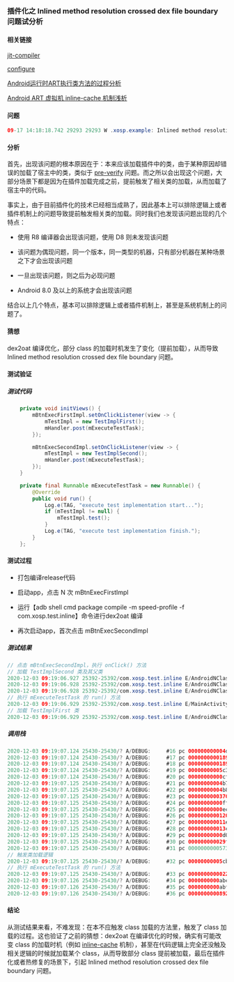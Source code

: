 ###  插件化之 Inlined method resolution crossed dex file boundary 问题试分析

#### 相关链接

[jit-compiler](https://source.android.com/devices/tech/dalvik/jit-compiler)

[configure](https://source.android.com/devices/tech/dalvik/configure)

[Android运行时ART执行类方法的过程分析](https://blog.csdn.net/Luoshengyang/article/details/40289405)

[Android ART 虚拟机 inline-cache 机制浅析]()

#### 问题

```java
09-17 14:18:18.742 29293 29293 W .xosp.example: Inlined method resolution crossed dex file boundary: from void com.xosp.example.app.MainActivity.<init>() in /data/app/com.xosp.example-0VCtVl6U_1zUobhX2ykrLw==/base.apk/0xf19a39d0 to void com.xosp.example.app.helper.j.b.<init>(android.content.Context) in /data/user/0/com.xosp.example/app_plugins/com.xosp.example.plugin.host.1.0.1.apk/0xf19a6ad0. This must be due to duplicate classes or playing wrongly with class loaders. The runtime is in an unsafe state.
```

#### 分析

首先，出现该问题的根本原因在于：本来应该加载插件中的类，由于某种原因却错误的加载了宿主中的类，类似于 [pre-verify](https://juejin.cn/post/6886280179917078542) 问题。而之所以会出现这个问题，大部分场景下都是因为在插件加载完成之前，提前触发了相关类的加载，从而加载了宿主中的代码。

事实上，由于目前插件化的技术已经相当成熟了，因此基本上可以排除逻辑上或者插件机制上的问题导致提前触发相关类的加载。同时我们也发现该问题出现的几个特点：

* 使用 R8 编译器会出现该问题，使用 D8 则未发现该问题

* 该问题为偶现问题，同一个版本，同一类型的机器，只有部分机器在某种场景之下才会出现该问题

* 一旦出现该问题，则之后为必现问题

* Android 8.0 及以上的系统才会出现该问题

结合以上几个特点，基本可以排除逻辑上或者插件机制上，甚至是系统机制上的问题了。

#### 猜想

dex2oat 编译优化，部分 class 的加载时机发生了变化（提前加载），从而导致 Inlined method resolution crossed dex file boundary 问题。

#### 测试验证

##### 测试代码

```java
    private void initViews() {
        mBtnExecFirstImpl.setOnClickListener(view -> {
            mTestImpl = new TestImplFirst();
            mHandler.post(mExecuteTestTask);
        });

        mBtnExecSecondImpl.setOnClickListener(view -> {
            mTestImpl = new TestImplSecond();
            mHandler.post(mExecuteTestTask);
        });
    }

    private final Runnable mExecuteTestTask = new Runnable() {
        @Override
        public void run() {
            Log.e(TAG, "execute test implementation start...");
            if (mTestImpl != null) {
                mTestImpl.test();
            }
            Log.e(TAG, "execute test implementation finish.");
        }
    };
```

#### 测试过程

* 打包编译release代码

* 启动app，点击 N 次 mBtnExecFirstImpl

* 运行【adb shell cmd package compile -m speed-profile -f com.xosp.test.inline】命令进行dex2oat 编译

* 再次启动app，首次点击 mBtnExecSecondImpl

##### 测试结果

```java
// 点击 mBtnExecSecondImpl，执行 onClick() 方法
// 加载 TestImplSecond 类及其父类
2020-12-03 09:19:06.927 25392-25392/com.xosp.test.inline E/AndroidNClassLoader: use androidN classloader, com.xosp.test.inline.impl.TestImplSecond
2020-12-03 09:19:06.928 25392-25392/com.xosp.test.inline E/AndroidNClassLoader: use androidN classloader, com.xosp.test.inline.impl.TestImplBase
2020-12-03 09:19:06.928 25392-25392/com.xosp.test.inline E/AndroidNClassLoader: use androidN classloader, com.xosp.test.inline.inter.ITest
// 执行 mExecuteTestTask 的 run() 方法
2020-12-03 09:19:06.929 25392-25392/com.xosp.test.inline E/MainActivity: execute test implementation start...
// 加载 TestImplFirst 类
2020-12-03 09:19:06.929 25392-25392/com.xosp.test.inline E/AndroidNClassLoader: use androidN classloader, com.xosp.test.inline.impl.TestImplFirst
```

##### 调用栈

```java
2020-12-03 09:19:07.124 25430-25430/? A/DEBUG:     #16 pc 000000000004da1a  /data/app/com.xosp.test.inline-GwSCS3Uk1ZWgeCzCG6Gdiw==/oat/x86_64/base.odex (offset 0x22000) (com.xosp.test.inline.patch.AndroidNClassLoader.findClass+906)
2020-12-03 09:19:07.124 25430-25430/? A/DEBUG:     #17 pc 00000000001894f5  /system/framework/x86_64/boot.oat (offset 0x110000) (java.lang.ClassLoader.loadClass+213)
2020-12-03 09:19:07.124 25430-25430/? A/DEBUG:     #18 pc 00000000001893f5  /system/framework/x86_64/boot.oat (offset 0x110000) (java.lang.ClassLoader.loadClass+53)
2020-12-03 09:19:07.124 25430-25430/? A/DEBUG:     #19 pc 00000000005c3ab4  /system/lib64/libart.so (art_quick_invoke_stub+756)
2020-12-03 09:19:07.124 25430-25430/? A/DEBUG:     #20 pc 00000000000cf5f2  /system/lib64/libart.so (art::ArtMethod::Invoke(art::Thread*, unsigned int*, unsigned int, art::JValue*, char const*)+226)
2020-12-03 09:19:07.125 25430-25430/? A/DEBUG:     #21 pc 00000000004b7569  /system/lib64/libart.so (art::(anonymous namespace)::InvokeWithArgArray(art::ScopedObjectAccessAlreadyRunnable const&, art::ArtMethod*, art::(anonymous namespace)::ArgArray*, art::JValue*, char const*)+89)
2020-12-03 09:19:07.125 25430-25430/? A/DEBUG:     #22 pc 00000000004b8bca  /system/lib64/libart.so (art::InvokeVirtualOrInterfaceWithVarArgs(art::ScopedObjectAccessAlreadyRunnable const&, _jobject*, _jmethodID*, __va_list_tag*)+442)
2020-12-03 09:19:07.125 25430-25430/? A/DEBUG:     #23 pc 0000000000370768  /system/lib64/libart.so (art::JNI::CallObjectMethodV(_JNIEnv*, _jobject*, _jmethodID*, __va_list_tag*)+808)
2020-12-03 09:19:07.125 25430-25430/? A/DEBUG:     #24 pc 00000000000ff682  /system/lib64/libart.so (art::(anonymous namespace)::CheckJNI::CallMethodV(char const*, _JNIEnv*, _jobject*, _jclass*, _jmethodID*, __va_list_tag*, art::Primitive::Type, art::InvokeType)+1042)
2020-12-03 09:19:07.125 25430-25430/? A/DEBUG:     #25 pc 00000000000ece04  /system/lib64/libart.so (art::(anonymous namespace)::CheckJNI::CallObjectMethodV(_JNIEnv*, _jobject*, _jmethodID*, __va_list_tag*)+36)
2020-12-03 09:19:07.125 25430-25430/? A/DEBUG:     #26 pc 0000000000120ad9  /system/lib64/libart.so (_JNIEnv::CallObjectMethod(_jobject*, _jmethodID*, ...)+153)
2020-12-03 09:19:07.125 25430-25430/? A/DEBUG:     #27 pc 000000000011efe3  /system/lib64/libart.so (art::ClassLinker::FindClass(art::Thread*, char const*, art::Handle<art::mirror::ClassLoader>)+3539)
2020-12-03 09:19:07.125 25430-25430/? A/DEBUG:     #28 pc 000000000013c51a  /system/lib64/libart.so (art::ClassLinker::DoResolveType(art::dex::TypeIndex, art::Handle<art::mirror::DexCache>, art::Handle<art::mirror::ClassLoader>)+154)
2020-12-03 09:19:07.125 25430-25430/? A/DEBUG:     #29 pc 00000000000d0164  /system/lib64/libart.so (art::ClassLinker::ResolveType(art::dex::TypeIndex, art::ArtMethod*)+420)
2020-12-03 09:19:07.125 25430-25430/? A/DEBUG:     #30 pc 000000000029f237  /system/lib64/libart.so (art::ResolveVerifyAndClinit(art::dex::TypeIndex, art::ArtMethod*, art::Thread*, bool, bool)+71)
2020-12-03 09:19:07.125 25430-25430/? A/DEBUG:     #31 pc 0000000000573513  /system/lib64/libart.so (artInitializeTypeFromCode+51)
// 触发类加载逻辑
2020-12-03 09:19:07.125 25430-25430/? A/DEBUG:     #32 pc 00000000005cb85f  /system/lib64/libart.so (art_quick_initialize_type+175)
// 执行 mExecuteTestTask 的 run() 方法
2020-12-03 09:19:07.125 25430-25430/? A/DEBUG:     #33 pc 000000000002241a  /data/app/com.xosp.test.inline-GwSCS3Uk1ZWgeCzCG6Gdiw==/oat/x86_64/base.odex (offset 0x22000) (com.xosp.test.inline.MainActivity$a.run+746)
2020-12-03 09:19:07.126 25430-25430/? A/DEBUG:     #34 pc 0000000000abcd56  /system/framework/x86_64/boot-framework.oat (offset 0x3c3000) (android.os.Handler.dispatchMessage+86)
2020-12-03 09:19:07.126 25430-25430/? A/DEBUG:     #35 pc 0000000000abfcff  /system/framework/x86_64/boot-framework.oat (offset 0x3c3000) (android.os.Looper.loop+1119)
2020-12-03 09:19:07.126 25430-25430/? A/DEBUG:     #36 pc 00000000008921f7  /system/framework/x86_64/boot-framework.oat (offset 0x3c3000) (android.app.ActivityThread.main+583)
```

#### 结论

从测试结果来看，不难发现：在本不应触发 class 加载的方法里，触发了 class 加载的过程。这也验证了之前的猜想：dex2oat 在编译优化的时候，确实有可能改变 class 的加载时机（例如 [inline-cache](https://juejin.cn/post/6901936720904716296/) 机制），甚至在代码逻辑上完全还没触及相关逻辑的时候就加载某个 class，从而导致部分 class 提前被加载，最后在插件化或者热修复的场景下，引起  Inlined method resolution crossed dex file boundary 问题。